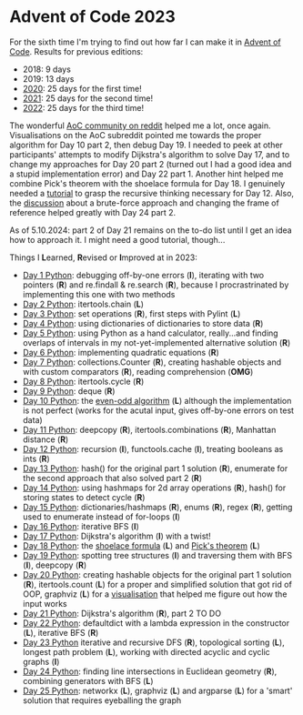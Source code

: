 # Advent of Code 2023

For the sixth time I'm trying to find out how far I can make it in [Advent of Code](https://adventofcode.com/2023/). Results for previous editions:
* 2018: 9 days
* 2019: 13 days
* [2020](https://github.com/Leftfish/Advent-of-Code-2020): 25 days for the first time!
* [2021](https://github.com/Leftfish/Advent-of-Code-2021): 25 days for the second time!
* [2022](https://github.com/Leftfish/Advent-of-Code-2022): 25 days for the third time!

The wonderful [AoC community on reddit](https://www.reddit.com/r/adventofcode/) helped me a lot, once again. Visualisations on the AoC subreddit pointed me towards the proper algorithm for Day 10 part 2, then debug Day 19. I needed to peek at other participants' attempts to modify Dijkstra's algorithm to solve Day 17, and to change my approaches for Day 20 part 2 (turned out I had a good idea and a stupid implementation error) and Day 22 part 1. Another hint helped me combine Pick's theorem with the shoelace formula for Day 18. I genuinely needed a [tutorial](https://www.reddit.com/r/adventofcode/comments/18hbbxe/2023_day_12python_stepbystep_tutorial_with_bonus/) to grasp the recursive thinking necessary for Day 12. Also, the [discussion](https://old.reddit.com/r/adventofcode/comments/18pptor/2023_day_24_part_2java_is_there_a_trick_for_this/keps780/?context=3) about a brute-force approach and changing the frame of reference helped greatly with Day 24 part 2.

As of 5.10.2024: part 2 of Day 21 remains on the to-do list until I get an idea how to approach it. I might need a good tutorial, though...

Things I **L**earned, **R**evised or **I**mproved at in 2023:

* [Day 1 Python](01/d01.py): debugging off-by-one errors (**I**), iterating with two pointers (**R**) and re.findall & re.search (**R**), because I procrastrinated by implementing this one with two methods
* [Day 2 Python](02/d02.py): itertools.chain (**L**)
* [Day 3 Python](03/d03.py): set operations (**R**), first steps with Pylint (**L**)
* [Day 4 Python](04/d04.py): using dictionaries of dictionaries to store data (**R**)
* [Day 5 Python](05/d05.py): using Python as a hand calculator, really...and finding overlaps of intervals in my not-yet-implemented alternative solution (**R**)
* [Day 6 Python](06/d06.py): implementing quadratic equations (**R**)
* [Day 7 Python](07/d07.py): collections.Counter (**R**), creating hashable objects and with custom comparators (**R**), reading comprehension (**OMG**)
* [Day 8 Python](08/d08.py): itertools.cycle (**R**)
* [Day 9 Python](09/d09.py): deque (**R**)
* [Day 10 Python](10/d10.py): the [even-odd algorithm](https://en.wikipedia.org/wiki/Even%E2%80%93odd_rule) (**L**) although the implementation is not perfect (works for the acutal input, gives off-by-one errors on test data)
* [Day 11 Python](11/d11.py): deepcopy (**R**), itertools.combinations (**R**), Manhattan distance (**R**)
* [Day 12 Python](12/d12.py): recursion (**I**), functools.cache (**I**), treating booleans as ints (**R**)
* [Day 13 Python](13/d13.py): hash() for the original part 1 solution (**R**), enumerate for the second approach that also solved part 2 (**R**)
* [Day 14 Python](14/d14.py): using hashmaps for 2d array operations (**R**), hash() for storing states to detect cycle (**R**)
* [Day 15 Python](15/d15.py): dictionaries/hashmaps (**R**), enums (**R**), regex (**R**), getting used to enumerate instead of for-loops (**I**)
* [Day 16 Python](16/d16.py): iterative BFS (**I**)
* [Day 17 Python](17/d17.py): Dijkstra's algorithm (**I**) with a twist!
* [Day 18 Python](18/d18.py): the [shoelace formula](https://en.wikipedia.org/wiki/Shoelace_formula) (**L**) and [Pick's theorem](https://en.wikipedia.org/wiki/Pick%27s_theorem) (**L**)
* [Day 19 Python](19/d19.py): spotting tree structures (**I**) and traversing them with BFS (**I**), deepcopy (**R**)
* [Day 20 Python](20/d20.py): creating hashable objects for the original part 1 solution (**R**), itertools.count (**L**) for a proper and simplified solution that got rid of OOP, graphviz (**L**) for a [visualisation](20/machine_vis.png) that helped me figure out how the input works
* [Day 21 Python](21/d21.py): Dijkstra's algorithm (**R**), part 2 TO DO
* [Day 22 Python](22/d22.py): defaultdict with a lambda expression in the constructor (**L**), iterative BFS (**R**)
* [Day 23 Python](23/d23.py) iterative and recursive DFS (**R**), topological sorting (**L**), longest path problem (**L**), working with directed acyclic and cyclic graphs (**I**)
* [Day 24 Python](24/d24.py): finding line intersections in Euclidean geometry (**R**), combining generators with BFS (**L**)
* [Day 25 Python](25/d25.py): networkx (**L**), graphviz (**L**) and argparse (**L**) for a 'smart' solution that requires eyeballing the graph